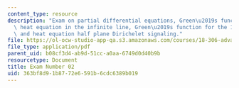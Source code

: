 ```yaml
---
content_type: resource
description: "Exam on partial differential equations, Green\u2019s function for the\
  \ heat equation in the infinite line, Green\u2019s function for the 1-D heat equation,\
  \ and heat equation half plane Dirichelet signaling."
file: https://ol-ocw-studio-app-qa.s3.amazonaws.com/courses/18-306-advanced-partial-differential-equations-with-applications-fall-2009/363bf8d91b8772e6591b6cdc6389b019_MIT18_306f09_exam02.pdf
file_type: application/pdf
parent_uid: b08cf3d4-ab9d-51cc-a0aa-6749d0d40b9b
resourcetype: Document
title: Exam Number 02
uid: 363bf8d9-1b87-72e6-591b-6cdc6389b019
---
```

